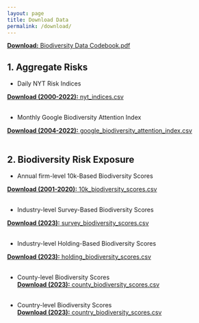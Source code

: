 ```yaml
---
layout: page
title: Download Data
permalink: /download/
---
```


<a href="/data/Biodiversity Data Codebook.pdf" target="_blank"><strong>Download:</strong> Biodiversity Data Codebook.pdf</a><br>

## 1. Aggregate Risks<br>
<!--
+  Daily NYT Biodiversity Risk Index<br>
<a href="/data/nyt_biodiversity_risk_index.dta" target="_blank"><strong>Download (2000-2022):</strong> nyt_biodiversity_risk_index.dta</a><br>
<a href="/data/nyt_biodiversity_risk_index.csv" target="_blank"><strong>Download (2000-2022):</strong> nyt_biodiversity_risk_index.csv</a><br><br>

+  Daily NYT Climate Risk Index<br>
<a href="/data/nyt_climate_risk_index.dta" target="_blank"><strong>Download (2000-2022):</strong> nyt_climate_risk_index.dta</a><br>
<a href="/data/nyt_climate_risk_index.csv" target="_blank"><strong>Download (2000-2022):</strong> nyt_climate_risk_index.csv</a><br><br>
-->

+  Daily NYT Risk Indices<br>
<!--<a href="/data/nyt_indices.dta" target="_blank"><strong>Download (2000-2022):</strong> nyt_indices.dta</a><br>-->
<a href="/data/nyt_indices.csv" target="_blank"><strong>Download (2000-2022):</strong> nyt_indices.csv</a><br><br>

+  Monthly Google Biodiversity Attention Index<br>
<!--<a href="/data/google_biodiversity_attention_index.dta" target="_blank"><strong>Download (2004-2022):</strong> google_biodiversity_attention_index.dta</a><br>-->
<a href="/data/google_biodiversity_attention_index.csv" target="_blank"><strong>Download (2004-2022):</strong> google_biodiversity_attention_index.csv</a><br><br>

## 2. Biodiversity Risk Exposure<br>

+  Annual firm-level 10k-Based Biodiversity Scores<br>
<!--<a href="/data/10k_biodiversity_scores.dta" target="_blank"><strong>Download (2001-2020):</strong> 10k_biodiversity_scores.dta</a><br>-->
<a href="/data/10k_biodiversity_scores.csv" target="_blank"><strong>Download (2001-2020):</strong> 10k_biodiversity_scores.csv</a><br><br>

+  Industry-level Survey-Based Biodiversity Scores<br>
<!--<a href="/data/survey_biodiversity_scores.dta" target="_blank"><strong>Download (2023):</strong> survey_biodiversity_scores.dta</a><br>-->
<a href="/data/survey_biodiversity_scores.csv" target="_blank"><strong>Download (2023):</strong> survey_biodiversity_scores.csv</a><br><br>

+  Industry-level Holding-Based Biodiversity Scores<br>
<!--<a href="/data/holding_biodiversity_scores.dta" target="_blank"><strong>Download (2023):</strong> holding_biodiversity_scores.dta</a><br>-->
<a href="/data/holding_biodiversity_scores.csv" target="_blank"><strong>Download (2023):</strong> holding_biodiversity_scores.csv</a><br><br>

+  County-level Biodiversity Scores<br>
<a href="/data/county_biodiversity_scores.csv" target="_blank"><strong>Download (2023):</strong> county_biodiversity_scores.csv</a><br><br>

+  Country-level Biodiversity Scores<br>
<a href="/data/country_biodiversity_scores.csv" target="_blank"><strong>Download (2023):</strong> country_biodiversity_scores.csv</a><br><br>
